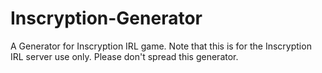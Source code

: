 # Inscryption-Generator
A Generator for Inscryption IRL game.
Note that this is for the Inscryption IRL server use only.
Please don't spread this generator.